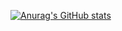 [![Anurag's GitHub stats](https://github-readme-stats.vercel.app/api?username=hamflx)](https://github.com/anuraghazra/github-readme-stats)
